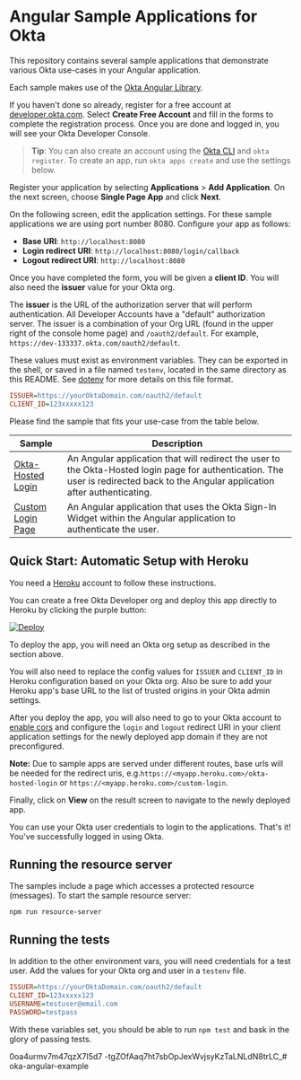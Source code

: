 # Angular Sample Applications for Okta

This repository contains several sample applications that demonstrate various Okta use-cases in your Angular application.

Each sample makes use of the [Okta Angular Library][].

If you haven't done so already, register for a free account at [developer.okta.com](https://developer.okta.com/). Select **Create Free Account** and fill in the forms to complete the registration process. Once you are done and logged in, you will see your Okta Developer Console. 

> **Tip**: You can also create an account using the [Okta CLI](https://github.com/oktadeveloper/okta-cli) and `okta register`. To create an app, run `okta apps create` and use the settings below.

Register your application by selecting **Applications** > **Add Application**. On the next screen, choose **Single Page App** and click **Next**.

On the following screen, edit the application settings. For these sample applications we are using port number 8080. Configure your app as follows:

* **Base URI**: `http://localhost:8080`
* **Login redirect URI**: `http://localhost:8080/login/callback` 
* **Logout redirect URI**: `http://localhost:8080` 

Once you have completed the form, you will be given a **client ID**. You will also need the **issuer** value for your Okta org. 

The **issuer** is the URL of the authorization server that will perform authentication.  All Developer Accounts have a "default" authorization server.  The issuer is a combination of your Org URL (found in the upper right of the console home page) and `/oauth2/default`. For example, `https://dev-133337.okta.com/oauth2/default`.

These values must exist as environment variables. They can be exported in the shell, or saved in a file named `testenv`, located in the same directory as this README. See [dotenv](https://www.npmjs.com/package/dotenv) for more details on this file format.

```ini
ISSUER=https://yourOktaDomain.com/oauth2/default
CLIENT_ID=123xxxxx123
```

Please find the sample that fits your use-case from the table below.

| Sample | Description |
|--------|-------------|
| [Okta-Hosted Login](/okta-hosted-login) | An Angular application that will redirect the user to the Okta-Hosted login page for authentication.  The user is redirected back to the Angular application after authenticating. |
| [Custom Login Page](/custom-login) | An Angular application that uses the Okta Sign-In Widget within the Angular application to authenticate the user. |

[Okta Angular Library]: https://github.com/okta/okta-oidc-js/tree/master/packages/okta-angular

## Quick Start: Automatic Setup with Heroku

You need a [Heroku](https://signup.heroku.com/) account to follow these instructions.

You can create a free Okta Developer org and deploy this app directly to Heroku by clicking the purple button:

[![Deploy](https://www.herokucdn.com/deploy/button.svg)](https://heroku.com/deploy)

To deploy the app, you will need an Okta org setup as described in the section above.

You will also need to replace the config values for `ISSUER` and `CLIENT_ID` in Heroku configuration based on your Okta org.
Also be sure to add your Heroku app's base URL to the list of trusted origins in your Okta admin settings.

After you deploy the app, you will also need to go to your Okta account to [enable cors](https://developer.okta.com/docs/guides/enable-cors/granting-cors/) and configure the `login` and `logout` redirect URI in your client application settings for the newly deployed app domain if they are not preconfigured. 

**Note:** Due to sample apps are served under different routes, base urls will be needed for the redirect uris, e.g.`https://<myapp.heroku.com>/okta-hosted-login` or `https://<myapp.heroku.com>/custom-login`.

Finally, click on **View** on the result screen to navigate to the newly deployed app.

You can use your Okta user credentials to login to the applications. That's it! You've successfully logged in using Okta. 

## Running the resource server
The samples include a page which accesses a protected resource (messages). To start the sample resource server:

```
npm run resource-server
```

## Running the tests

In addition to the other environment vars, you will need credentials for a test user. Add the values for your Okta org and user in a `testenv` file. 

```ini
ISSUER=https://yourOktaDomain.com/oauth2/default
CLIENT_ID=123xxxxx123
USERNAME=testuser@email.com
PASSWORD=testpass
```

With these variables set, you should be able to run `npm test` and bask in the glory of passing tests.


0oa4urmv7m47qzX7I5d7
-tgZOfAaq7ht7sbOpJexWvjsyKzTaLNLdN8trLC_# oka-angular-example
